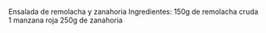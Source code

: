 
Ensalada de remolacha y zanahoria 
Ingredientes:
 150g de remolacha cruda
 1 manzana roja
 250g de zanahoria 